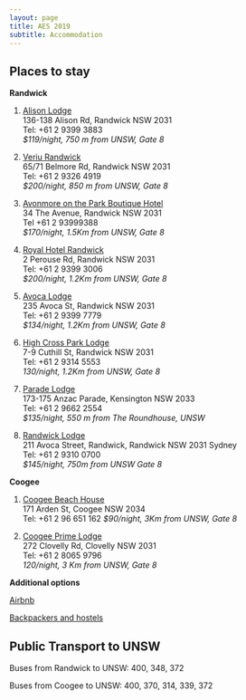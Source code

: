 ```yaml
---
layout: page
title: AES 2019
subtitle: Accommodation
---
```


## Places to stay

**Randwick**   

1.	[Alison Lodge](https://www.sydneylodges.com/accommodation/randwick/lodge/9/alison-lodge.html)    
136-138 Alison Rd, Randwick NSW 2031   
 Tel: +61 2 9399 3883   
 *$119/night, 750 m from UNSW, Gate 8*   
 
2.	[Veriu Randwick](https://www.veriu.com.au/randwick/en/)   
65/71 Belmore Rd, Randwick NSW 2031    
Tel: +61 2 9326 4919   
*$200/night, 850 m from UNSW, Gate 8*   
 
3.	[Avonmore on the Park Boutique Hotel](http://www.avonmoreonthepark.com.au/)   
34 The Avenue, Randwick NSW 2031   
Tel +61 2 93999388   
*$170/night,  1.5Km from UNSW, Gate 8*   

4.	[Royal Hotel Randwick](http://royalhotelrandwick.com.au/)   
2 Perouse Rd, Randwick NSW 2031   
Tel: +61 2 9399 3006   
*$200/night, 1.2Km from UNSW, Gate 8*   

5.	[Avoca Lodge](https://www.sydneylodges.com/accommodation/randwick/lodge/8/avoca-lodge.html)   
235 Avoca St, Randwick NSW 2031   
Tel: +61 2 9399 7779   
*$134/night, 1.2Km from UNSW, Gate 8*   

6.	[High Cross Park Lodge](https://www.sydneylodges.com/accommodation/randwick/lodge/11/high-cross-park-lodge.html)   
7-9 Cuthill St, Randwick NSW 2031   
Tel: +61 2 9314 5553   
*130/night, 1.2Km from UNSW, Gate 8*   

7. [Parade Lodge](http://www.paradelodge.com.au/)    
173-175 Anzac Parade, Kensington NSW 2033    
Tel: +61 2 9662 2554    
*$135/night, 550 m from The Roundhouse, UNSW*

8. [Randwick Lodge](https://www.sydneylodges.com/accommodation/randwick/lodge/6/randwick-lodge.html)    
211 Avoca Street, Randwick, Randwick NSW 2031 Sydney    
Tel: +61 2 9310 0700   
*$145/night, 750m from UNSW Gate 8*

**Coogee**   

1.	[Coogee Beach House](http://www.coogeebeachhouse.com/)   
171 Arden St, Coogee NSW 2034   
Tel: +61 2 96 651 162
*$90/night, 3Km from UNSW, Gate 8*   

2.	[Coogee Prime Lodge](http://coogeeprimelodge.com.au/rooms/)   
272 Clovelly Rd, Clovelly NSW 2031   
Tel: +61 2 8065 9796   
*120/night, 3 Km from UNSW, Gate 8*   
   
   
**Additional options**   

[Airbnb](https://www.airbnb.com.au/)   

[Backpackers and hostels](https://www.hostelworld.com/hostels/Sydney/Coogee)

## Public Transport to UNSW   
Buses from Randwick to UNSW: 400, 348, 372   

Buses from Coogee to UNSW: 400, 370, 314, 339, 372
